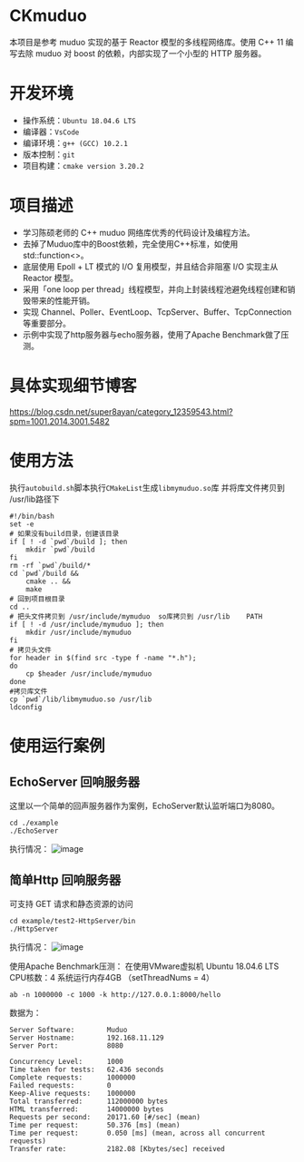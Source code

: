 ﻿# CKmuduo
本项目是参考 muduo 实现的基于 Reactor 模型的多线程网络库。使用 C++ 11 编写去除 muduo 对 boost 的依赖，内部实现了一个小型的 HTTP 服务器。
# 开发环境
* 操作系统：`Ubuntu 18.04.6 LTS`
* 编译器：`VsCode`
* 编译环境：`g++ (GCC) 10.2.1`
* 版本控制：`git`
* 项目构建：`cmake version 3.20.2`
# 项目描述
* 学习陈硕老师的 C++ muduo 网络库优秀的代码设计及编程方法。
* 去掉了Muduo库中的Boost依赖，完全使用C++标准，如使用std::function<>。
* 底层使用 Epoll + LT 模式的 I/O 复用模型，并且结合非阻塞 I/O 实现主从 Reactor 模型。
* 采用「one loop per thread」线程模型，并向上封装线程池避免线程创建和销毁带来的性能开销。
* 实现 Channel、Poller、EventLoop、TcpServer、Buffer、TcpConnection 等重要部分。
* 示例中实现了http服务器与echo服务器，使用了Apache Benchmark做了压测。
# 具体实现细节博客
https://blog.csdn.net/super8ayan/category_12359543.html?spm=1001.2014.3001.5482
# 使用方法
执行`autobuild.sh`脚本执行`CMakeList`生成`libmymuduo.so`库
并将库文件拷贝到 /usr/lib路径下

    #!/bin/bash
    set -e
    # 如果没有build目录，创建该目录
    if [ ! -d `pwd`/build ]; then
        mkdir `pwd`/build
    fi
    rm -rf `pwd`/build/*
    cd `pwd`/build &&
        cmake .. &&
        make
    # 回到项目根目录
    cd ..
    # 把头文件拷贝到 /usr/include/mymuduo  so库拷贝到 /usr/lib    PATH
    if [ ! -d /usr/include/mymuduo ]; then 
        mkdir /usr/include/mymuduo
    fi
    # 拷贝头文件 
    for header in $(find src -type f -name "*.h"); 
    do
        cp $header /usr/include/mymuduo
    done
    #拷贝库文件
    cp `pwd`/lib/libmymuduo.so /usr/lib
    ldconfig
# 使用运行案例
## EchoServer 回响服务器
这里以一个简单的回声服务器作为案例，EchoServer默认监听端口为8080。

    cd ./example
    ./EchoServer

执行情况：
![image](https://github.com/8upersaiyan/CKmuduo/assets/102213169/4fa91142-34a6-4ad7-a546-3eebb984db75)

## 简单Http 回响服务器
可支持 GET 请求和静态资源的访问

    cd example/test2-HttpServer/bin
    ./HttpServer

执行情况：
![image](https://github.com/8upersaiyan/TinyNetworkLibrary/assets/102213169/cf4c369a-080c-4c5e-be5e-06a10d385534)

使用Apache Benchmark压测：
在使用VMware虚拟机 Ubuntu 18.04.6 LTS CPU核数：4 系统运行内存4GB （setThreadNums = 4）

    ab -n 1000000 -c 1000 -k http://127.0.0.1:8000/hello

数据为：

    Server Software:        Muduo
    Server Hostname:        192.168.11.129
    Server Port:            8080
    
    Concurrency Level:      1000
    Time taken for tests:   62.436 seconds
    Complete requests:      1000000
    Failed requests:        0
    Keep-Alive requests:    1000000
    Total transferred:      112000000 bytes
    HTML transferred:       14000000 bytes
    Requests per second:    20171.60 [#/sec] (mean)
    Time per request:       50.376 [ms] (mean)
    Time per request:       0.050 [ms] (mean, across all concurrent requests)
    Transfer rate:          2182.08 [Kbytes/sec] received


    

